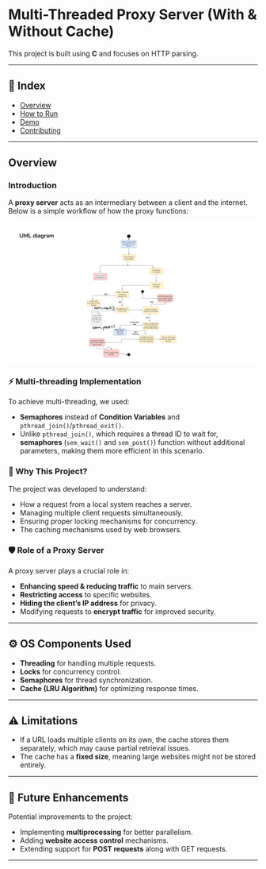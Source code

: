 # Multi-Threaded Proxy Server (With & Without Cache)

This project is built using **C** and focuses on HTTP parsing.

---

## 📌 Index
- [Overview](#overview)
- [How to Run](#how-to-run)
- [Demo](#demo)
- [Contributing](#contributing)

---

##  Overview

###  Introduction
A **proxy server** acts as an intermediary between a client and the internet. Below is a simple workflow of how the proxy functions:

![Proxy Server Workflow](pics/UML.JPG)

### ⚡ Multi-threading Implementation
To achieve multi-threading, we used:
- **Semaphores** instead of **Condition Variables** and `pthread_join()`/`pthread_exit()`.
- Unlike `pthread_join()`, which requires a thread ID to wait for, **semaphores** (`sem_wait()` and `sem_post()`) function without additional parameters, making them more efficient in this scenario.

### 🚀 Why This Project?
The project was developed to understand:
- How a request from a local system reaches a server.
- Managing multiple client requests simultaneously.
- Ensuring proper locking mechanisms for concurrency.
- The caching mechanisms used by web browsers.

### 🛡 Role of a Proxy Server
A proxy server plays a crucial role in:
- **Enhancing speed & reducing traffic** to main servers.
- **Restricting access** to specific websites.
- **Hiding the client’s IP address** for privacy.
- Modifying requests to **encrypt traffic** for improved security.

---

## ⚙ OS Components Used
- **Threading** for handling multiple requests.
- **Locks** for concurrency control.
- **Semaphores** for thread synchronization.
- **Cache (LRU Algorithm)** for optimizing response times.

---

## ⚠ Limitations
- If a URL loads multiple clients on its own, the cache stores them separately, which may cause partial retrieval issues.
- The cache has a **fixed size**, meaning large websites might not be stored entirely.

---

## 🔧 Future Enhancements
Potential improvements to the project:
- Implementing **multiprocessing** for better parallelism.
- Adding **website access control** mechanisms.
- Extending support for **POST requests** along with GET requests.

---
